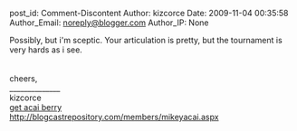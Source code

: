 post_id: Comment-Discontent
Author: kizcorce
Date: 2009-11-04 00:35:58
Author_Email: noreply@blogger.com
Author_IP: None

Possibly, but i&#39;m sceptic. Your articulation is pretty, but the tournament is very hards as i see.<br /> <br /> <br />cheers,<br />______________<br />kizcorce<br /><a href="http://blogcastrepository.com/members/mikeyacai.aspx" rel="nofollow">get acai berry</a><br />http://blogcastrepository.com/members/mikeyacai.aspx
